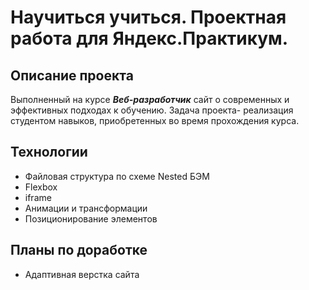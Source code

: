 # Научиться учиться. Проектная работа для Яндекс.Практикум.    
## Описание проекта 
Выполненный на курсе *__Веб-разработчик__* сайт о современных и эффективных подходах к обучению. Задача проекта- реализация студентом навыков, приобретенных во время прохождения курса.

## Технологии  
* Файловая структура по схеме Nested БЭМ  
* Flexbox  
* iframe  
* Анимации и трансформации  
* Позиционирование элементов

## Планы по доработке  
* Адаптивная верстка сайта